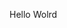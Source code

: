 Hello Wolrd


















































































































































































































































































































































































































































































































































































































































































































































































































































































































































































































































































































































































































































































































































































































































































































































































































































































































































































































































































































































































































































































































































































































































































































































































































































































































































































































































































































































































































































































































































































































































































































































































































































































































































































